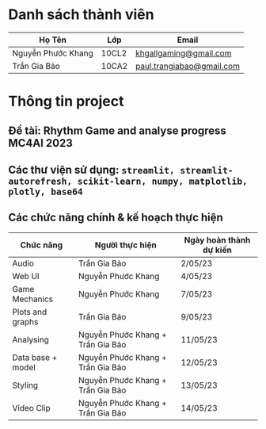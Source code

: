 # Danh sách thành viên

| Họ Tên             | Lớp   | Email                     |
| ------------------ | ----- | ------------------------- |
| Nguyễn Phước Khang | 10CL2 | khgallgaming@gmail.com    |
| Trần Gia Bảo       | 10CA2 | paul.trangiabao@gmail.com |

# Thông tin project

## Đề tài: Rhythm Game and analyse progress MC4AI 2023

## Các thư viện sử dụng: `streamlit, streamlit-autorefresh, scikit-learn, numpy, matplotlib, plotly, base64`

## Các chức năng chính & kế hoạch thực hiện

| Chức năng         | Người thực hiện                   | Ngày hoàn thành dự kiến |
| ----------------- | --------------------------------- | ----------------------- |
| Audio             | Trần Gia Bảo                      | 2/05/23                 |
| Web UI            | Nguyễn Phước Khang                | 4/05/23                 |
| Game Mechanics    | Nguyễn Phước Khang                | 7/05/23                 |
| Plots and graphs  | Trần Gia Bảo                      | 9/05/23                 |
| Analysing         | Nguyễn Phước Khang + Trần Gia Bảo | 11/05/23                |
| Data base + model | Nguyễn Phước Khang + Trần Gia Bảo | 12/05/23                |
| Styling           | Nguyễn Phước Khang + Trần Gia Bảo | 13/05/23                |
| Video Clip        | Nguyễn Phước Khang + Trần Gia Bảo | 14/05/23                |
